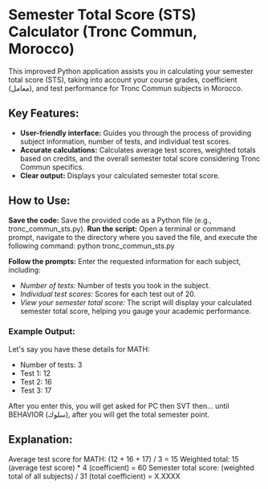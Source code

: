 
# Semester Total Score (STS) Calculator (Tronc Commun, Morocco)
This improved Python application assists you in calculating your semester total score (STS), taking into account your course grades, coefficient (معامل), and test performance for Tronc Commun subjects in Morocco.

## Key Features:

- **User-friendly interface:** Guides you through the process of providing subject information, number of tests, and individual test scores.
- **Accurate calculations:** Calculates average test scores, weighted totals based on credits, and the overall semester total score considering Tronc Commun specifics.
- **Clear output:** Displays your calculated semester total score.

## How to Use:

**Save the code:** Save the provided code as a Python file (e.g., tronc_commun_sts.py).
**Run the script:** Open a terminal or command prompt, navigate to the directory where you saved the file, and execute the following command:
python tronc_commun_sts.py

**Follow the prompts:** Enter the requested information for each subject, including:
- *Number of tests:* Number of tests you took in the subject.
- *Individual test scores:* Scores for each test out of 20.
- *View your semester total score:* The script will display your calculated semester total score, helping you gauge your academic performance.

### Example Output:
Let's say you have these details for MATH:

- Number of tests: 3
- Test 1: 12
- Test 2: 16
- Test 3: 17

After you enter this, you will get asked for PC then SVT then... until BEHAVIOR (سلوك), after you will get the total semester point.

## Explanation:

Average test score for MATH: (12 + 16 + 17) / 3 = 15
Weighted total: 15 (average test score) * 4 (coefficient) = 60
Semester total score: (weighted total of all subjects) / 31 (total coefficient) = X.XXXX
